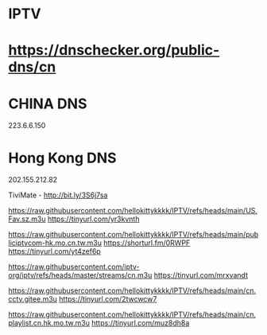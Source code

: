 # IPTV

#  https://dnschecker.org/public-dns/cn

#  CHINA DNS
223.6.6.150

# Hong Kong DNS
202.155.212.82

TiviMate - http://bit.ly/3S6j7sa

https://raw.githubusercontent.com/hellokittykkkk/IPTV/refs/heads/main/US.Fav.sz.m3u
https://tinyurl.com/yr3kvnth

https://raw.githubusercontent.com/hellokittykkkk/IPTV/refs/heads/main/publiciptvcom-hk.mo.cn.tw.m3u
https://shorturl.fm/0RWPF
https://tinyurl.com/yt4zef6p

https://raw.githubusercontent.com/iptv-org/iptv/refs/heads/master/streams/cn.m3u
https://tinyurl.com/mrxvandt

https://raw.githubusercontent.com/hellokittykkkk/IPTV/refs/heads/main/cn.cctv.gitee.m3u
https://tinyurl.com/2twcwcw7

https://raw.githubusercontent.com/hellokittykkkk/IPTV/refs/heads/main/cn.playlist.cn.hk.mo.tw.m3u
https://tinyurl.com/muz8dh8a
